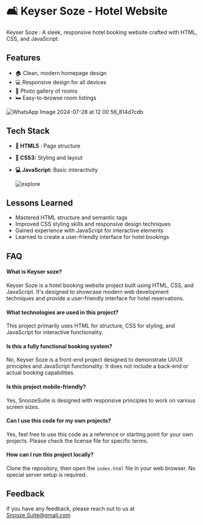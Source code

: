 # 🛋️ Keyser Soze  - Hotel Website 

Keyser Soze : A sleek, responsive hotel booking website crafted with HTML, CSS, and JavaScript.
## Features

- 🏠 Clean, modern homepage design
- 💻 Responsive design for all devices
- 📸 Photo gallery of rooms
- 🛏️ Easy-to-browse room listings

![WhatsApp Image 2024-07-28 at 12 00 56_814d7cdb](https://github.com/user-attachments/assets/911cfa63-971d-4fbb-b703-a009be38835e)

## Tech Stack

- **📄 HTML5** : Page structure
- **🎨 CSS3:** Styling and layout
- **💻 JavaScript:** Basic interactivity

  ![explore](https://github.com/user-attachments/assets/cc5a60eb-aaf1-4a1b-a617-bf4511c1efd0)


  

## Lessons Learned

- Mastered HTML structure and semantic tags
- Improved CSS styling skills and responsive design techniques
- Gained experience with JavaScript for interactive elements
- Learned to create a user-friendly interface for hotel bookings




                                                 
## FAQ

#### What is Keyser soze?

Keyser Soze is a hotel booking website project built using HTML, CSS, and JavaScript. It's designed to showcase modern web development techniques and provide a user-friendly interface for hotel reservations.

#### What technologies are used in this project?

This project primarily uses HTML for structure, CSS for styling, and JavaScript for interactive functionality.

#### Is this a fully functional booking system?

No, Keyser Soze is a front-end project designed to demonstrate UI/UX principles and JavaScript functionality. It does not include a back-end or actual booking capabilities.

#### Is this project mobile-friendly?

Yes, SnoozeSuite is designed with responsive principles to work on various screen sizes.

#### Can I use this code for my own projects?

Yes, feel free to use this code as a reference or starting point for your own projects. Please check the license file for specific terms.

#### How can I run this project locally?

Clone the repository, then open the `index.html` file in your web browser. No special server setup is required.
## Feedback

If you have any feedback, please reach out to us at Snooze.Suite@gmail.com




















